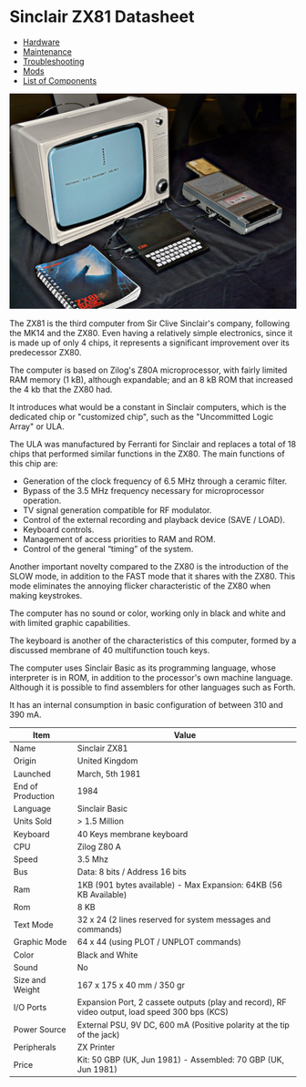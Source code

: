 # Sinclair ZX81 Datasheet

* [Hardware](hardware.md)
* [Maintenance](maintenance.md)
* [Troubleshooting](troubleshooting.md)
* [Mods](mods.md)
* [List of Components](bom.md)


![Sinclair ZX81](_images/Sinclair_ZX81_Setup.jpg "Sinclair ZX81")

The ZX81 is the third computer from Sir Clive Sinclair's company, following the MK14 and the ZX80. Even having a relatively simple electronics, since it is made up of only 4 chips, it represents a significant improvement over its predecessor ZX80.

The computer is based on Zilog's Z80A microprocessor, with fairly limited RAM memory (1 kB), although expandable; and an 8 kB ROM that increased the 4 kb that the ZX80 had.

It introduces what would be a constant in Sinclair computers, which is the dedicated chip or "customized chip", such as the "Uncommitted Logic Array" or ULA.

The ULA was manufactured by Ferranti for Sinclair and replaces a total of 18 chips that performed similar functions in the ZX80. The main functions of this chip are:

* Generation of the clock frequency of 6.5 MHz through a ceramic filter.
* Bypass of the 3.5 MHz frequency necessary for microprocessor operation.
* TV signal generation compatible for RF modulator.
* Control of the external recording and playback device (SAVE / LOAD).
* Keyboard controls.
* Management of access priorities to RAM and ROM.
* Control of the general “timing” of the system.

Another important novelty compared to the ZX80 is the introduction of the SLOW mode, in addition to the FAST mode that it shares with the ZX80. This mode eliminates the annoying flicker characteristic of the ZX80 when making keystrokes.

The computer has no sound or color, working only in black and white and with limited graphic capabilities.

The keyboard is another of the characteristics of this computer, formed by a discussed membrane of 40 multifunction touch keys.

The computer uses Sinclair Basic as its programming language, whose interpreter is in ROM, in addition to the processor's own machine language. Although it is possible to find assemblers for other languages such as Forth.


It has an internal consumption in basic configuration of between 310 and 390 mA.


| Item  | Value |
| ------------- | ------------- |
|  Name |  Sinclair ZX81 |
|  Origin |  United Kingdom |
|  Launched |  March, 5th 1981 |
|  End of Production |  1984 |
|  Language |  Sinclair Basic |
|  Units Sold  |  > 1.5 Million |
|  Keyboard  |  40 Keys membrane keyboard |
|  CPU  |  Zilog Z80 A |
|  Speed  |  3.5 Mhz |
|  Bus  |  Data: 8 bits / Address 16 bits |
|  Ram  |  1KB (901 bytes available) - Max Expansion: 64KB (56 KB Available) |
|  Rom  |  8 KB |
|  Text Mode  | 32 x 24 (2 lines reserved for system messages and commands) |
|  Graphic Mode  | 64 x 44 (using PLOT / UNPLOT commands) |
|  Color  |  Black and White |
|  Sound  |  No |
|  Size and Weight  |  167 x 175 x 40 mm / 350 gr |
|  I/O Ports  |  Expansion Port, 2 cassete outputs (play and record), RF video output, load speed 300 bps (KCS) |
|  Power Source  |  External PSU, 9V DC, 600 mA (Positive polarity at the tip of the jack) |
|  Peripherals  |  ZX Printer |
|  Price  |  Kit: 50 GBP (UK, Jun 1981) - Assembled: 70 GBP (UK, Jun 1981) |

